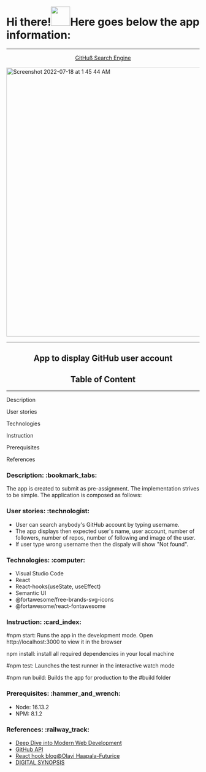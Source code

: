 # Hi there!<img src="https://media.giphy.com/media/l4S95aLS28TNZDlzbX/giphy.gif" width="50" height="50"/>Here goes below the app information:

---

<div align="center"><a href="https://ghub-search-engine.netlify.app/">GitHuß Search Engine</a></div><br>
<img width="700" alt="Screenshot 2022-07-18 at 1 45 44 AM" src="https://user-images.githubusercontent.com/89943976/179428181-ad79479d-ea58-47a6-8a17-af8afebe65ca.gif">
<br>

---

<h2 align="center">App to display GitHub user account</h2>

<h2 align="center">Table of Content</h2>

---

<p>Description</p>
<p>User stories</p>
<p>Technologies</p>
<p>Instruction</p>
<P>Prerequisites</p>
<p>References</p>


<h3 align="left">Description: :bookmark_tabs: </h3>

<p>The app is created to submit as pre-assignment. The implementation strives to be simple. The application is composed as follows:</p>

<h3 align="left">User stories: :technologist: </h3>
<ul>
<li>User can search anybody's GitHub account by typing username.</li>
<li>The app displays then  expected user's name, user account, number of followers, number of repos, number of following and image of the user.</li>
<li>If user type wrong username then the dispaly will show "Not found".</li>
</ul>

<h3 align="left">Technologies: :computer:</h3>

<ul>
<li>Visual Studio Code</li>
<li>React</li>
<li>React-hooks(useState, useEffect)</li>
<li>Semantic UI</li>
<li>@fortawesome/free-brands-svg-icons</li>
<li>@fortawesome/react-fontawesome</li>
</ul>

<h3 align="left">Instruction: :card_index: </h3>

<p>#npm start: Runs the app in the development mode. Open http://localhost:3000 to view it in the browser</p>
<p>npm install: install all required dependencies in your local machine<p>
<p>#npm test: Launches the test runner in the interactive watch mode</p>
<p>#npm run build: Builds the app for production to the #build folder</p>

<h3 align="left"> Prerequisites: :hammer_and_wrench: </h3>
<ul>
<li>Node: 16.13.2</li>
<li>NPM: 8.1.2</li>
</ul>
<h3 align="left">References: :railway_track: </h3>

<ul>
<li><a href="https://fullstackopen.com/en/">Deep Dive into Modern Web Development</a></li>
<li><a href="https://api.github.com/">GitHub API</a></li>
<li><a href="https://futurice.com/blog/the-rules-of-react-hooks-and-how-we-messed-up?utm_term=&utm_campaign=Leads-Performance+Futurice+General&utm_source=adwords&utm_medium=ppc&hsa_acc=8927169193&hsa_cam=17378645955&hsa_grp=&hsa_ad=&hsa_src=x&hsa_tgt=&hsa_kw=&hsa_mt=&hsa_net=adwords&hsa_ver=3&gclid=CjwKCAjwoMSWBhAdEiwAVJ2ndur5SHXlZK1wENjVewE8s-hPNxHXsBu6Ls7SP0XvAidwIYwi_WS8HxoCmJQQAvD_BwE">React hook blog@Olavi Haapala-Futurice</a></li>
<li><a href="https://digitalsynopsis.com/design/beautiful-color-gradient-palettes/">DIGITAL SYNOPSIS</a></li>
</ul>









